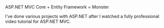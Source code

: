 ASP.NET MVC Core + Entity Framework = Monster

I've done various projects with ASP.NET after I watched a fully professional video tutorial for ASP.NET MVC.